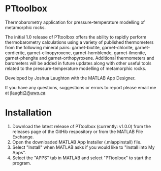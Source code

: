 # PTtoolbox
Thermobarometry application for pressure-temperature modelling of metamorphic rocks.

The initial 1.0 release of PTtoolbox offers the ability to rapidly perform thermobarometry calculations using a variety of published thermometers from the following mineral pairs: garnet-biotite, garnet-chlorite, garnet-cordierite, garnet-clinopyroxene, garnet-hornblende, garnet-ilmenite, garnet-phengite and garnet-orthopyroxene. Additional thermometers and barometers will be added in future updates along with other useful tools related to the pressure-temperature modelling of metamorphic rocks. 

Developed by Joshua Laughton with the MATLAB App Designer. 

If you have any questions, suggestions or errors to report please email me at jlaught2@uwo.ca

# Installation
1. Download the latest release of PTtoolbox (currently: v1.0.0) from the releases page of the GitHib respository or from the MATLAB File Exchange.
2. Open the downloaded MATLAB App Installer (.mlappinstall) file.
3. Select "Install" when MATLAB asks if you would like to "Install into My Apps".
4. Select the "APPS" tab in MATLAB and select "PTtoolbox" to start the program.
